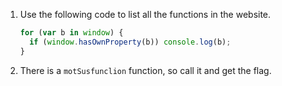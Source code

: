 1. Use the following code to list all the functions in the website.

   ```javascript
   for (var b in window) {
     if (window.hasOwnProperty(b)) console.log(b);
   }
   ```

2. There is a `motSusfunclion` function, so call it and get the flag.
